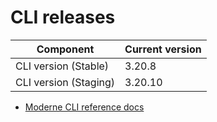 # CLI releases

| Component             | Current version |
| --------------------- | --------------- |
| CLI version (Stable)  | 3.20.8          |
| CLI version (Staging) | 3.20.10          |

* [Moderne CLI reference docs](../user-documentation/moderne-cli/cli-reference.md)

